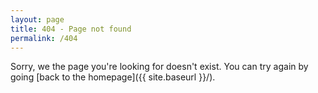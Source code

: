 ```yaml
---
layout: page
title: 404 - Page not found
permalink: /404
---
```


Sorry, we the page you're looking for doesn't exist. You can try again by going [back to the homepage]({{ site.baseurl }}/).
